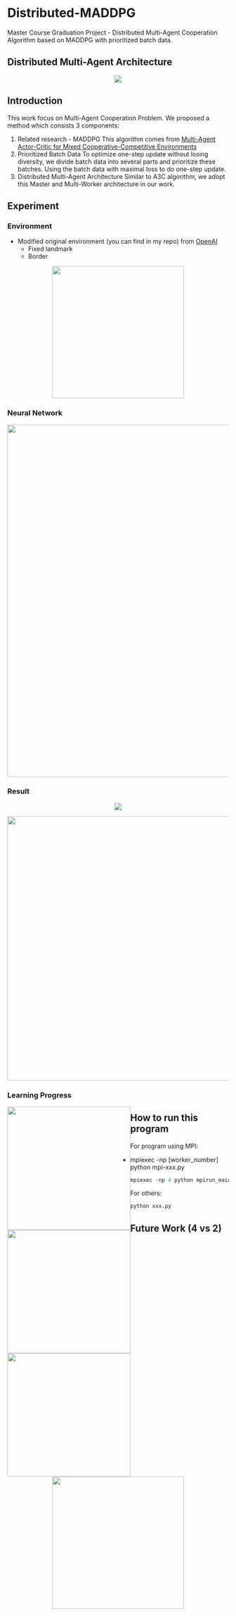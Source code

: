 # Distributed-MADDPG
Master Course Graduation Project - Distributed Multi-Agent Cooperation Algorithm based on MADDPG with prioritized batch data.

## Distributed Multi-Agent Architecture
<p align="center">
  <img src="https://github.com/namidairo777/Distributed-MADDPG/blob/master/imgs/architecture.PNG">
</p>

## Introduction
This work focus on Multi-Agent Cooperation Problem. We proposed a method which consists 3 components:
1. Related research - MADDPG
This algorithm comes from [Multi-Agent Actor-Critic for Mixed Cooperative-Competitive Environments](https://arxiv.org/pdf/1706.02275.pdf)
2. Prioritized Batch Data
To optimize one-step update without losing diversity, we divide batch data into several parts and prioritize these batches. Using the batch data with maximal loss to do one-step update.
3. Distributed Multi-Agent Architecture
Similar to A3C algorithm, we adopt this Master and Multi-Worker architecture in our work.

## Experiment
### Environment
- Modified original environment (you can find in my repo) from [OpenAI](https://github.com/openai/multiagent-particle-envs)
	- Fixed landmark
	- Border
<p align="center">
  <img width="300" src="https://github.com/namidairo777/Distributed-MADDPG/blob/master/imgs/env.png">
</p>

### Neural Network
<p align="center">
  <img width="800" src="https://github.com/namidairo777/Distributed-MADDPG/blob/master/imgs/network.PNG">
</p>

### Result 
<p align="center">
  <img src="https://github.com/namidairo777/Distributed-MADDPG/blob/master/imgs/result_curve.png">
</p>
<p align="center">
  <img width="600" src="https://github.com/namidairo777/Distributed-MADDPG/blob/master/imgs/result_table.PNG">
</p>

### Learning Progress
<p align="center">
  <div width="280" style="float:left">
    <img width="280" src="https://github.com/namidairo777/Distributed-MADDPG/blob/master/imgs/ddpg_slow_gif.gif">
  </div>
  <div width="280" style="float:left">
    <img width="280" src="https://github.com/namidairo777/Distributed-MADDPG/blob/master/imgs/maddpg_slow_gif.gif">
  </div>
  <div width="280" style="float:left">
    <img width="280" src="https://github.com/namidairo777/Distributed-MADDPG/blob/master/imgs/proposed_slow_gif.gif">
  </div>
</p>

## How to run this program
For program using MPI:
- mpiexec -np [worker_number] python mpi-xxx.py
```python
mpiexec -np 4 python mpirun_main.py
```
For others:
```python
python xxx.py
```

## Future Work (4 vs 2)
<p align="center">
  <img width="300" src="https://github.com/namidairo777/Distributed-MADDPG/blob/master/imgs/4vs2_slow_gif.gif">
</p>